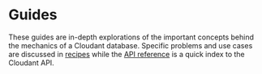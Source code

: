 # Guides

These guides are in-depth explorations of the important concepts behind the mechanics of a Cloudant database. Specific problems and use cases are discussed in [recipes](#recipes) while the [API reference](#api-reference) is a quick index to the Cloudant API.

